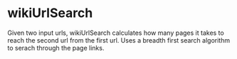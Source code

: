 # wikiUrlSearch
Given two input urls, wikiUrlSearch calculates how many pages it takes to reach the second url from the first url. Uses a breadth first search algorithm to serach through the page links. 
